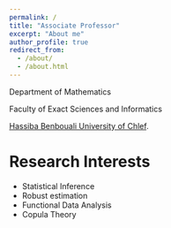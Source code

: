 ```yaml
---
permalink: /
title: "Associate Professor"
excerpt: "About me"
author_profile: true
redirect_from: 
  - /about/
  - /about.html
---
```

Department of Mathematics

Faculty of Exact Sciences and Informatics

[Hassiba Benbouali University of Chlef](https://www.univ-chlef.dz/).

Research Interests
======
- Statistical Inference
- Robust estimation
- Functional Data Analysis
- Copula Theory

